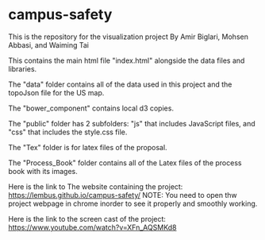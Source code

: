# campus-safety
This is the repository for the visualization project By Amir Biglari, Mohsen Abbasi, and Waiming Tai

This contains the main html file "index.html" alongside the data files and libraries.

The "data" folder contains all of the data used in this project and the topoJson file for the US map.

The "bower_component" contains local d3 copies.

The "public" folder has 2 subfolders: "js" that includes JavaScript files, and "css" that includes the style.css file.

The "Tex" folder is for latex files of the proposal.

The "Process_Book" folder contains all of the Latex files of the process book with its images.

Here is the link to The website containing the project: https://lembus.github.io/campus-safety/
NOTE: You need to open thw project webpage in chrome inorder to see it properly and smoothly working.

Here is the link to the screen cast of the project: https://www.youtube.com/watch?v=XFn_AQSMKd8


